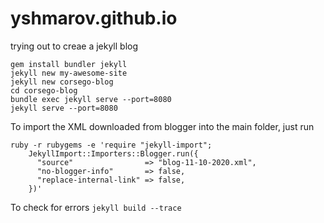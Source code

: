 # yshmarov.github.io
trying out to creae a jekyll blog
```
gem install bundler jekyll
jekyll new my-awesome-site
jekyll new corsego-blog
cd corsego-blog
bundle exec jekyll serve --port=8080
jekyll serve --port=8080
```

To import the XML downloaded from blogger into the main folder, just run

```
ruby -r rubygems -e 'require "jekyll-import";
    JekyllImport::Importers::Blogger.run({
      "source"                => "blog-11-10-2020.xml",
      "no-blogger-info"       => false,
      "replace-internal-link" => false,
    })'
```

To check for errors
`jekyll build --trace`